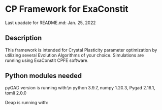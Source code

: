 # CP Framework for ExaConstit
Last upadate for README.md: Jan. 25, 2022

## Description
This framework is intended for Crystal Plasticity parameter optimization by utilizing several Evolution Algorithms of your choice. Simulations are running using ExaConstit CPFE software.

## Python modules needed
pyGAD version is running with:\n
  python 3.9.7, numpy 1.20.3, Pygad 2.16.1, tomli 2.0.0

Deap is running with:


